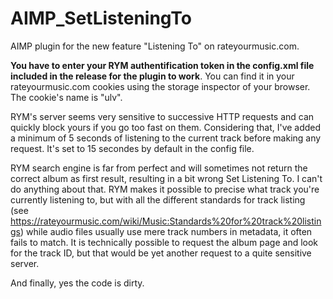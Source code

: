 # AIMP_SetListeningTo
AIMP plugin for the new feature "Listening To" on rateyourmusic.com.

**You have to enter your RYM authentification token in the config.xml file included in the release for the plugin to work**. 
You can find it in your rateyourmusic.com cookies using the storage inspector of your browser. The cookie's name is "ulv".

RYM's server seems very sensitive to successive HTTP requests and can quickly block yours if you go too fast on them. Considering that, I've added a minimum of 5 seconds of listening to the current track before making any request. It's set to 15 secondes by default in the config file.

RYM search engine is far from perfect and will sometimes not return the correct album as first result, resulting in a bit wrong Set Listening To. I can't do anything about that. RYM makes it possible to precise what track you're currently listening to, but with all the different standards for track listing (see https://rateyourmusic.com/wiki/Music:Standards%20for%20track%20listings) while audio files usually use mere track numbers in metadata, it often fails to match. It is technically possible to request the album page and look for the track ID, but that would be yet another request to a quite sensitive server.

And finally, yes the code is dirty.
